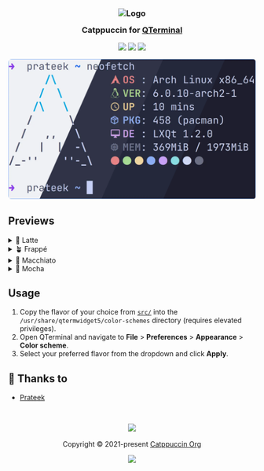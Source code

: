 <h3 align="center">
	<img src="https://raw.githubusercontent.com/catppuccin/catppuccin/main/assets/logos/exports/1544x1544_circle.png" width="100" alt="Logo"/><br/>
	<img src="https://raw.githubusercontent.com/catppuccin/catppuccin/main/assets/misc/transparent.png" height="30" width="0px"/>
	Catppuccin for <a href="https://github.com/lxqt/qterminal">QTerminal</a>
	<img src="https://raw.githubusercontent.com/catppuccin/catppuccin/main/assets/misc/transparent.png" height="30" width="0px"/>
</h3>

<p align="center">
	<a href="https://github.com/catppuccin/qterminal/stargazers"><img src="https://img.shields.io/github/stars/catppuccin/qterminal?colorA=363a4f&colorB=b7bdf8&style=for-the-badge"></a>
	<a href="https://github.com/catppuccin/qterminal/issues"><img src="https://img.shields.io/github/issues/catppuccin/qterminal?colorA=363a4f&colorB=f5a97f&style=for-the-badge"></a>
	<a href="https://github.com/catppuccin/qterminal/contributors"><img src="https://img.shields.io/github/contributors/catppuccin/qterminal?colorA=363a4f&colorB=a6da95&style=for-the-badge"></a>
</p>

<p align="center">
	<img src="assets/preview.webp"/>
</p>

## Previews

<details>
<summary>🌻 Latte</summary>
<img src="assets/latte.webp"/>
</details>
<details>
<summary>🪴 Frappé</summary>
<img src="assets/frappe.webp"/>
</details>
<details>
<summary>🌺 Macchiato</summary>
<img src="assets/macchiato.webp"/>
</details>
<details>
<summary>🌿 Mocha</summary>
<img src="assets/mocha.webp"/>
</details>

## Usage

1. Copy the flavor of your choice from [`src/`](./src/) into the `/usr/share/qtermwidget5/color-schemes` directory (requires elevated privileges).
2. Open QTerminal and navigate to **File** > **Preferences** > **Appearance** > **Color scheme**.
3. Select your preferred flavor from the dropdown and click **Apply**.

## 💝 Thanks to

- [Prateek](https://github.com/prateektade)

&nbsp;

<p align="center">
	<img src="https://raw.githubusercontent.com/catppuccin/catppuccin/main/assets/footers/gray0_ctp_on_line.svg?sanitize=true" />
</p>

<p align="center">
	Copyright &copy; 2021-present <a href="https://github.com/catppuccin" target="_blank">Catppuccin Org</a>
</p>

<p align="center">
	<a href="https://github.com/catppuccin/catppuccin/blob/main/LICENSE"><img src="https://img.shields.io/static/v1.svg?style=for-the-badge&label=License&message=MIT&logoColor=d9e0ee&colorA=363a4f&colorB=b7bdf8"/></a>
</p>
